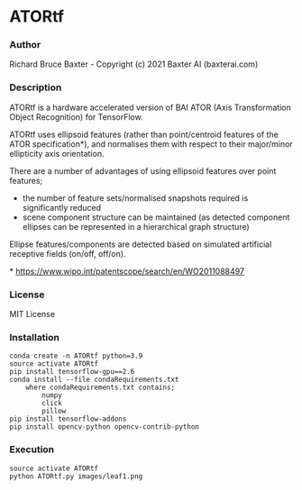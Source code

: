 # ATORtf

### Author

Richard Bruce Baxter - Copyright (c) 2021 Baxter AI (baxterai.com)

### Description

ATORtf is a hardware accelerated version of BAI ATOR (Axis Transformation Object Recognition) for TensorFlow.

ATORtf uses ellipsoid features (rather than point/centroid features of the ATOR specification*), and normalises them with respect to their major/minor ellipticity axis orientation. 

There are a number of advantages of using ellipsoid features over point features;
* the number of feature sets/normalised snapshots required is significantly reduced
* scene component structure can be maintained (as detected component ellipses can be represented in a hierarchical graph structure)

Ellipse features/components are detected based on simulated artificial receptive fields (on/off, off/on).

\* https://www.wipo.int/patentscope/search/en/WO2011088497

### License

MIT License

### Installation
```
conda create -n ATORtf python=3.9
source activate ATORtf
pip install tensorflow-gpu==2.6
conda install --file condaRequirements.txt
	where condaRequirements.txt contains;
		numpy
		click
		pillow
pip install tensorflow-addons
pip install opencv-python opencv-contrib-python

```

### Execution
```
source activate ATORtf
python ATORtf.py images/leaf1.png
```
